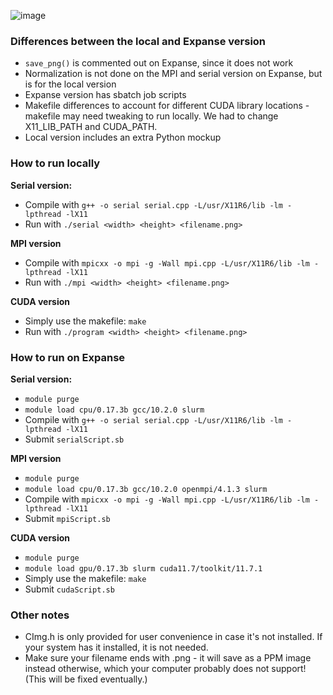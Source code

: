 ![image](https://github.com/user-attachments/assets/0d5e3759-b1a3-4cd6-8f6c-258e4557d83a)

### Differences between the local and Expanse version
- `save_png()` is commented out on Expanse, since it does not work 
- Normalization is not done on the MPI and serial version on Expanse, but is for the local version
- Expanse version has sbatch job scripts
- Makefile differences to account for different CUDA library locations - makefile may need tweaking to run locally. We had to change X11_LIB_PATH and CUDA_PATH. 
- Local version includes an extra Python mockup 

### How to run locally
**Serial version:**
- Compile with `g++ -o serial serial.cpp -L/usr/X11R6/lib -lm -lpthread -lX11`
- Run with `./serial <width> <height> <filename.png>`

**MPI version**
- Compile with `mpicxx -o mpi -g -Wall mpi.cpp -L/usr/X11R6/lib -lm -lpthread -lX11`
- Run with `./mpi <width> <height> <filename.png>`

**CUDA version**
- Simply use the makefile: `make`
- Run with `./program <width> <height> <filename.png>`

### How to run on Expanse
**Serial version:**
- `module purge`
- `module load cpu/0.17.3b gcc/10.2.0 slurm`
- Compile with `g++ -o serial serial.cpp -L/usr/X11R6/lib -lm -lpthread -lX11`
- Submit `serialScript.sb`

**MPI version**
- `module purge`
- `module load cpu/0.17.3b gcc/10.2.0 openmpi/4.1.3 slurm`
- Compile with `mpicxx -o mpi -g -Wall mpi.cpp -L/usr/X11R6/lib -lm -lpthread -lX11`
- Submit `mpiScript.sb`

**CUDA version**
- `module purge`
- `module load gpu/0.17.3b slurm cuda11.7/toolkit/11.7.1`
- Simply use the makefile: `make`
- Submit `cudaScript.sb`

### Other notes
- CImg.h is only provided for user convenience in case it's not installed. If your system has it installed, it is not needed.
- Make sure your filename ends with .png - it will save as a PPM image instead otherwise, which your computer probably does not support! (This will be fixed eventually.)
